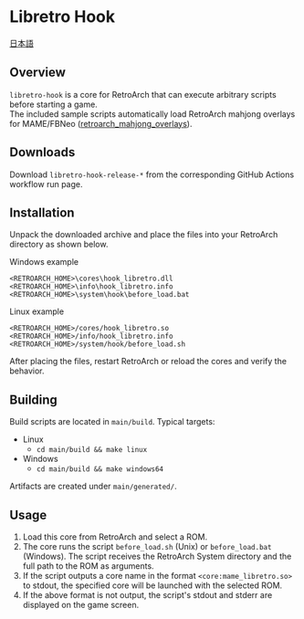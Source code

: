 
# Libretro Hook

[日本語](README.ja.md)

## Overview

`libretro-hook` is a core for RetroArch that can execute arbitrary scripts before starting a game.<br>
The included sample scripts automatically load RetroArch mahjong overlays for MAME/FBNeo ([retroarch_mahjong_overlays](https://github.com/osobaudonmen/retroarch_mahjong_overlays)).

## Downloads

Download `libretro-hook-release-*` from the corresponding GitHub Actions workflow run page.

## Installation

Unpack the downloaded archive and place the files into your RetroArch directory as shown below.

Windows example

```
<RETROARCH_HOME>\cores\hook_libretro.dll
<RETROARCH_HOME>\info\hook_libretro.info
<RETROARCH_HOME>\system\hook\before_load.bat
```

Linux example

```
<RETROARCH_HOME>/cores/hook_libretro.so
<RETROARCH_HOME>/info/hook_libretro.info
<RETROARCH_HOME>/system/hook/before_load.sh
```

After placing the files, restart RetroArch or reload the cores and verify the behavior.

## Building

Build scripts are located in `main/build`. Typical targets:

- Linux
  - `cd main/build && make linux`
- Windows
  - `cd main/build && make windows64`

Artifacts are created under `main/generated/`.

## Usage

1. Load this core from RetroArch and select a ROM.
2. The core runs the script `before_load.sh` (Unix) or `before_load.bat` (Windows). The script receives the RetroArch System directory and the full path to the ROM as arguments.
3. If the script outputs a core name in the format `<core:mame_libretro.so>` to stdout, the specified core will be launched with the selected ROM.
4. If the above format is not output, the script's stdout and stderr are displayed on the game screen.


